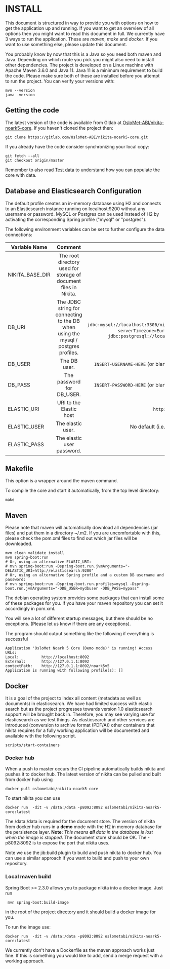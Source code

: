 # INSTALL

This document is structured in way to provide you with options on how to get the application up and running. If you want
to get an overview of all options then you might want to read this document in full. We currently have 3 ways to run the
application. These are _maven_, _make_ and _docker_. If you want to use something else, please update this document.

You probably know by now that this is a Java so you need both maven and Java. Depending on which route you pick you
might also need to install other dependencies. The project is developed on a Linux machine with Apache Maven 3.6.0 and
Java 11. Java 11 is a minimum requirement to build the code. Please make sure both of these are installed before you
attempt to run the project. You can verify your versions with:

    mvn --version
    java -version

## Getting the code

The latest version of the code is available from Gitlab at
[OsloMet-ABI/nikita-noark5-core](https://gitlab.com/OsloMet-ABI/nikita-noark5-core).
If you haven't cloned the project then:

    git clone https://gitlab.com/OsloMet-ABI/nikita-noark5-core.git

If you already have the code consider synchronizing your local copy:

    git fetch --all
    git checkout origin/master

Remember to also read [Test data](Testa-data.md) to understand how you can
populate the core with data.


## Database and Elasticsearch Configuration

The default profile creates an in-memory database using H2 and connects to an Elasticsearch
instance running on localhost:9200 without any username or password. MySQL or Postgres can be
used instead of H2 by activating the corresponding Spring profile ("mysql" or "postgres").

The following environment variables can be set to further configure the data connections:

| Variable Name      | Comment           | Default  |
| ------------- |:-------------:| -----:|
| NIKITA_BASE_DIR | The root directory used for storage of document files in Nikita. | `/data2` |
| DB_URI | The JDBC string for connecting to the DB when using the mysql / postgres profiles. | Mysql: `jdbc:mysql://localhost:3306/nikita_noark5_prod?serverTimezone=Europe/Oslo` Postgres: `jdbc:postgresql://localhost:5432/nikita` |
| DB_USER | The DB user. | `INSERT-USERNAME-HERE` (or blank when using H2). |
| DB_PASS | The password for DB_USER. | `INSERT-PASSWORD-HERE` (or blank when using H2). |
| ELASTIC_URI | URI to the Elastic host | `http://localhost:8200`. |
| ELASTIC_USER | The elastic user. | No default (i.e. no auth required). |
| ELASTIC_PASS | The elastic user password. | No default. |


## Makefile

This option is a wrapper around the maven command.

To compile the core and start it automatically, from the top level directory:

    make

## Maven

Please note that maven will automatically download all dependencies (jar files)
and put them in a directory ~/.m2. If you are uncomfortable with this, please check the pom.xml files to find out which
jar files will be downloaded.

    mvn clean validate install
    mvn spring-boot:run
    # Or, using an alternative ELASIC_URI:
    # mvn spring-boot:run -Dspring-boot.run.jvmArguments="-DELASTIC_URI=http://elasticsearch:9200"
    # Or, using an alternative Spring profile and a custom DB username and password:
    # mvn spring-boot:run -Dspring-boot.run.profiles=mysql -Dspring-boot.run.jvmArguments="-DDB_USER=mydbuser -DDB_PASS=mypass"

The debian operating system provides some packages that can install some of these packages for you. If you have your
maven repository you can set it accordingly in pom.xml.

You will see a lot of different startup messages, but there should be no exceptions. (Please let us know if there are
any exceptions).

The program should output something like the following if everything is successful

 	Application 'OsloMet Noark 5 Core (Demo mode)' is running! Access URLs:
 	Local: 			http://localhost:8092
 	External: 		http://127.0.1.1:8092
 	contextPath: 	http://127.0.1.1:8092/noark5v5
 	Application is running with following profile(s): []

## Docker

It is a goal of the project to index all content (metadata as well as documents) in elasticsearch. We have had limited
success with elastic search but as the project progresses towards version 1.0 elasticsearch support will be brought back
in. Therefore, you may see varying use for elasticsearch as we test things. As elasticsearch and other services are
introduced (conversion to archive format (PDF/A)) other containers that nikita requires for a fully working application
will be documented and available with the following script.

    scripts/start-containers

### Docker hub

When a push to master occurs the CI pipeline automatically builds nikita and pushes it to docker hub. The latest version
of nikita can be pulled and built from docker hub using

    docker pull oslometabi/nikita-noark5-core

To start nikita you can use

    docker run  -dit -v /data:/data -p8092:8092 oslometabi/nikita-noark5-core:latest

The /data:/data is required for the document store. The version of nikita from docker hub runs in a **demo** mode with
the H2 in memory database for the persistence layer. **Note**: _This means **all** data in the database is lost when the
image is stopped_. The document store should be OK. The -p8092:8092 is to expose the port that nikita uses.

Note we use the jib:build plugin to build and push nikita to docker hub. You can use a similar approach if you want to
build and push to your own repository.

### Local maven build

Spring Boot >= 2.3.0 allows you to package nikita into a docker image. Just run

     mvn spring-boot:build-image

in the root of the project directory and it should build a docker image for you.

To run the image use:

    docker run  -dit -v /data:/data -p8092:8092 oslometabi/nikita-noark5-core:latest

We currently don't have a Dockerfile as the maven approach works just fine. If this is something you would like to add,
send a merge request with a working approach.
